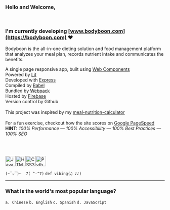 ### Hello and Welcome,
<br/>

### I'm currently developing [www.bodyboon.com](https://bodyboon.com) ♥

Bodyboon is the all-in-one dieting solution and food management platform that analyzes your meal plan, records nutrient intake and communicates the benefits.<br/>

A single page responsive app, built using [Web Components](https://developer.mozilla.org/en-US/docs/Web/API/Web_components)<br/>
Powered by [Lit](https://lit.dev/)<br/>
Developed with [Express](https://expressjs.com/)<br/>
Compiled by [Babel](https://babeljs.io/)<br/>
Bundled by [Webpack](https://webpack.js.org/)<br/>
Hosted by [Firebase](https://firebase.google.com/)<br/>
Version control by Github<br/>
<br/>
This project was inspired by my [meal-nutrition-calculator](https://github.com/boshimoto/meal-nutrition-calculator)<br/>
<br/>
For a fun exercise, checkout how the site scores on [Google PageSpeed](https://pagespeed.web.dev/analysis/https-bodyboon-com/rl3kt1djfw?form_factor=mobile)<br/>
**HINT:** *100% Performance — 100% Accessibility — 100% Best Practices — 100% SEO*

<br/><br/>

<img src="../../../boshimoto.github.io/blob/main/img/hero/javascript.svg" width="32" height="32" alt="JavaScript Icon"><img src="../../../boshimoto.github.io/blob/main/img/hero/html5.svg" width="32" height="32" alt="HTML5 Icon"><img src="../../../boshimoto.github.io/blob/main/img/hero/css3.svg" width="32" height="32" alt="CSS3 Icon"><img src="../../../boshimoto.github.io/blob/main/img/hero/python.svg" width="32" height="32" alt="Python Icon">

```(~‾⌣‾)~  7( ^-^7)```
```def vibing(♫ ♪♪)```

<hr/>

### What is the world's most popular language?
```a. Chinese```
```b. English```
```c. Spanish```
```d. JavaScript```
